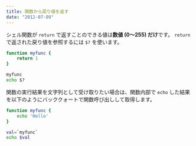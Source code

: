 ```yaml
---
title: 関数から戻り値を返す
date: "2012-07-09"
---
```


シェル関数が `return` で返すことのできる値は**数値 (0～255) だけ**です。
`return` で返された戻り値を参照するには `$?` を使います。

```bash
function myfunc {
    return 1
}

myfunc
echo $?
```

関数の実行結果を文字列として受け取りたい場合は、関数内部で `echo` した結果を以下のようにバッククォートで関数呼び出しして取得します。

```bash
function myfunc {
    echo 'Hello'
}

val=`myfunc`
echo $val
```

